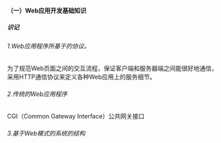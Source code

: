 #### （一）Web应用开发基础知识

##### 识记

###### 1.Web应用程序所基于的协议。

为了规范Web页面之间的交互流程，保证客户端和服务器端之间能很好地通信，采用HTTP通信协议来定义各种Web应用上的服务细节。

###### 2.传统的Web应用程序

CGI（Common Gateway Interface）公共网关接口

###### 3.基于Web模式的系统的结构

